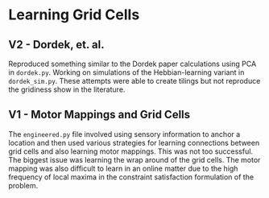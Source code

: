 # Learning Grid Cells

## V2 - Dordek, et. al.

Reproduced something similar to the Dordek paper calculations using PCA in `dordek.py`. Working on simulations of the Hebbian-learning variant in `dordek_sim.py`. These attempts were able to create tilings but not reproduce the gridiness show in the literature.

## V1 - Motor Mappings and Grid Cells

The `engineered.py` file involved using sensory information to anchor a location and then used various strategies for learning connections between grid cells and also learning motor mappings. This was not too successful. The biggest issue was learning the wrap around of the grid cells. The motor mapping was also difficult to learn in an online matter due to the high frequency of local maxima in the constraint satisfaction formulation of the problem.
